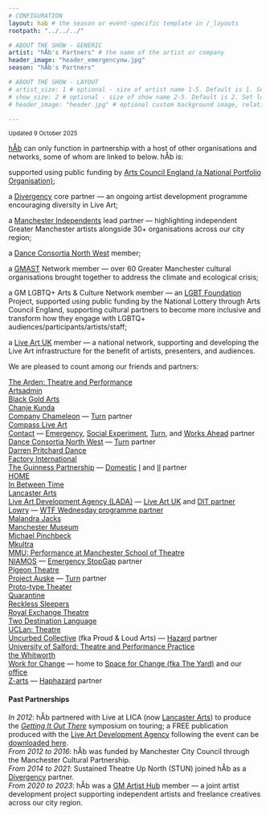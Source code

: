 ```yaml
---
# CONFIGURATION
layout: hab # the season or event-specific template in /_layouts
rootpath: "../../../"

# ABOUT THE SHOW - GENERIC
artist: "hÅb's Partners" # the name of the artist or company
header_image: "header_emergencynw.jpg"    
season: "hÅb's Partners" 

# ABOUT THE SHOW - LAYOUT
# artist_size: 1 # optional - size of artist name 1-5. Default is 1. Set longer names to lower values
# show_size: 2 # optional - size of show name 2-5. Default is 2. Set longer names to lower values
# header_image: "header.jpg" # optional custom background image, relative to current page

---
```

<small>Updated 9 October 2025</small>        
        
[hÅb](/hab) can only function in partnership with a host of other organisations and networks, some of whom are linked to below. hÅb is:        
        
supported using public funding by <a href="https://www.artscouncil.org.uk/NationalPortfolio23" target="_blank">Arts Council England (a National Portfolio Organisation)</a>;         
         
a <a href="http://divergencymcr.org" target="_blank">Divergency</a> core partner — an ongoing artist development programme encouraging diversity in Live Art;        
        
a <a href="https://manchesterindependents.org" target="_blank">Manchester Independents</a> lead partner — highlighting independent Greater Manchester artists alongside 30+ organisations across our city region;        
        
a <a href="https://danceconsortianorthwest.org" target="_blank">Dance Consortia North West</a> member;         
         
a <a href="https://g-mast.org" target="_blank">GMAST</a> Network member — over 60 Greater Manchester cultural organisations brought together to address the climate and ecological crisis;         
        
a GM LGBTQ+ Arts & Culture Network member — an <a href="https://lgbt.foundation" target="_blank">LGBT Foundation</a> Project, supported using public funding by the National Lottery through Arts Council England, supporting cultural partners to become more inclusive and transform how they engage with LGBTQ+ audiences/participants/artists/staff;         
         
a <a href="http://liveartuk.org" target="_blank">Live Art UK</a> member — a national network, supporting and developing the Live Art infrastructure for the benefit of artists, presenters, and audiences.         
          
We are pleased to count among our friends and partners:         
        
<a href="https://thearden.ucenmanchester.ac.uk/courses/theatre-and-performance" target="_blank">The Arden: Theatre and Performance</a><br><a href="https://artsadmin.co.uk" target="_blank">Artsadmin</a><br><a href="http://blackgoldarts.co.uk" target="_blank">Black Gold Arts</a><br><a href="https://chanjekunda.com" target="_blank">Chanje Kunda</a><br><a href="https://companychameleon.com" target="_blank">Company Chameleon</a> — [Turn](/hab/turn) partner<br><a href="https://compassliveart.org.uk" target="_blank">Compass Live Art</a><br><a href="https://contactmcr.com" target="_blank">Contact</a> — [Emergency](/hab/emergency), [Social Experiment](/hab/socialexperiment), [Turn](/hab/turn), and [Works Ahead](/hab/worksahead) partner<br><a href="https://danceconsortianorthwest.org" target="_blank">Dance Consortia North West</a> — [Turn](/hab/turn) partner<br><a href="https://darrenpritcharddance.com" target="_blank">Darren Pritchard Dance</a><br><a href="https://factoryinternational.org" target="_blank">Factory International</a><br><a href="https://guinnesspartnership.com" target="_blank">The Guinness Partnership</a> — [Domestic](/hab/domestic) <a href="http://www.guinnesspartnership.com/news/matthias-court-refurbishment-difference" target="_blank">I</a> and <a href="http://www.guinnesspartnership.com/development/delaney" target="_blank">II</a> partner<br><a href="https://homemcr.org" target="_blank">HOME</a><br><a href="https://inbetweentime.co.uk" target="_blank">In Between Time</a><br><a href="https://lancasterarts.org" target="_blank">Lancaster Arts</a><br><a href="https://thisisliveart.co.uk" target="_blank">Live Art Development Agency (LADA)</a> — <a href="http://liveartuk.org" target="_blank">Live Art UK</a> and <a href="https://www.thisisliveart.co.uk/opportunities/dit-2026-call-for-proposals" target="_blank">DIT partner</a><br><a href="https://thelowry.com" target="_blank">Lowry</a> — <a href="https://thelowry.com/wtf-wednesday-m2wx" target="_blank">WTF Wednesday programme partner</a><br><a href="https://malandrajacks.com" target="_blank">Malandra Jacks</a><br><a href="https://museum.manchester.ac.uk" target="_blank">Manchester Museum</a><br><a href="https://michaelpinchbeck.co.uk" target="_blank">Michael Pinchbeck</a><br><a href="https://mkultra.org.uk" target="_blank">Mkultra</a><br><a href="https://www.theatre.mmu.ac.uk/ma-mfa-performance" target="_blank">MMU: Performance at Manchester School of Theatre</a><br><a href="https://www.niamos.co.uk" target="_blank">NIAMOS</a> — [Emergency StopGap](/hab/emergency) partner<br><a href="https://pigeontheatre.wordpress.com" target="_blank">Pigeon Theatre</a><br><a href="https://projectauske.com" target="_blank">Project Auske</a> — [Turn](/hab/turn) partner<br><a href="https://proto-type.org" target="_blank">Proto-type Theater</a><br><a href="https://qtine.com" target="_blank">Quarantine</a><br><a href="https://reckless-sleepers.co.uk" target="_blank">Reckless Sleepers</a><br><a href="https://royalexchange.co.uk" target="_blank">Royal Exchange Theatre</a><br><a href="https://twodestinationlanguage.com" target="_blank">Two Destination Language</a><br><a href="https://uclan.ac.uk/courses/ba_hons_theatre.php" target="_blank">UCLan: Theatre</a><br><a href="https://proudandloudarts.com" target="_blank">Uncurbed Collective</a> (fka Proud & Loud Arts) — [Hazard](/hab/hazard) partner<br><a href="https://salford.ac.uk/ug-courses/theatre-performance-practice" target="_blank">University of Salford: Theatre and Performance Practice</a><br><a href="https://www.whitworth.manchester.ac.uk" target="_blank">the Whitworth</a><br><a href="https://change.coop" target="_blank">Work for Change</a> — home to <a href="https://change.coop/space-for-change" target="_blank">Space for Change (fka The Yard)</a> and our <a href="https://change.coop/about/whos-here" target="_blank">office</a><br><a href="https://z-arts.org" target="_blank">Z-arts</a> — [Haphazard](/hab/haphazard) partner        
          
#### Past Partnerships
          
*In 2012*: hÅb partnered with Live at LICA (now <a href="https://lancasterarts.org" target="_blank">Lancaster Arts</a>) to produce the *<a href="https://lancasterarts.org/whats-on/event/symposium-getting-it-out-there" target="_blank">Getting It Out There</a>* symposium on touring; a FREE publication produced with the <a href="https://thisisliveart.co.uk" target="_blank">Live Art Development Agency</a> following the event can be <a href="http://habmcr.posthaven.com/getting-it-out-there-publication-free-to-down" target="_blank">downloaded here</a>.<br>*From 2012 to 2016*: hÅb was funded by Manchester City Council through the Manchester Cultural Partnership.<br>*From 2014 to 2021*: Sustained Theatre Up North (STUN) joined hÅb as a [Divergency](/hab/divergencymcr) partner.<br>*From 2020 to 2023*: hÅb was a <a href="https://gm-artisthub.co.uk" target="_blank">GM Artist Hub</a> member — a joint artist development project supporting independent artists and freelance creatives across our city region.
